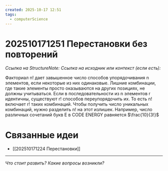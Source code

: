 ```yaml
---
created: 2025-10-17 12:51
tags:
  - computerScience
---
```

# 202510171251 Перестановки без повторений

*Ссылка на StructureNote:*
*Ссылка на исходник или контекст (если есть):* 

Факториал n! дает завышенное число способов упорядочивания n элементов, если некоторые из них одинаковые. Лишние комбинации, где такие элементы просто оказываются на других позициях, не должны учитываться. Если в последовательности из n элементов r идентичны, существуют r! способов переупорядочить их. То есть n! включает r! таких комбинаций. Чтобы получить число уникальных комбинаций, нужно разделить n! на этот излишек. Например, число различных сочетаний букв E в CODE ENERGY равняется $\frac{10}{3!}$ 
# Связанные идеи
- [[202510171224 Перестановки]]
---

*Что стоит развить? Какие вопросы возникли?*